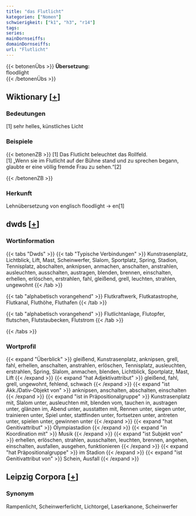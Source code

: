 ```yaml
---
title: "das Flutlicht"
kategorien: ["Nomen"]
schwierigkeit: ["k1", "h3", "r14"]
tags:
series:
mainDornseiffs:
domainDornseiffs:
url: "Flutlicht"
---
```


{{< betonenÜbs >}}
**Übersetzung:**  
floodlight  
{{< /betonenÜbs >}}

## Wiktionary [[+](https://de.wiktionary.org/wiki/Flutlicht)]

### Bedeutungen
[1] sehr helles, künstliches Licht  

### Beispiele
{{< betonenZB >}}
[1] Das Flutlicht beleuchtet das Rollfeld.  
[1] „Wenn sie im Flutlicht auf der Bühne stand und zu sprechen begann, glaubte er eine völlig fremde Frau zu sehen.“[2]  

{{< /betonenZB >}}
### Herkunft
Lehnübersetzung von englisch floodlight → en[1]  



## dwds [[+](https://www.dwds.de/wb/Flutlicht)]

### Wortinformation
{{< tabs "Dwds" >}}
{{< tab "Typische Verbindungen" >}}
Kunstrasenplatz, Lichtblick, Lift, Mast, Scheinwerfer, Slalom, Sportplatz, Spring, Stadion, Tennisplatz, abschalten, anknipsen, anmachen, anschalten, anstrahlen, ausleuchten, ausschalten, austragen, blenden, brennen, einschalten, erhellen, erlöschen, erstrahlen, fahl, gleißend, grell, leuchten, strahlen, ungewohnt
{{< /tab >}}

{{< tab "alphabetisch vorangehend" >}}
Flutkraftwerk, Flutkatastrophe, Flutkanal, Fluthöhe, Fluthafen
{{< /tab >}}

{{< tab "alphabetisch vorangehend" >}}
Flutlichtanlage, Flutopfer, flutschen, Flutstaubecken, Flutstrom
{{< /tab >}}

{{< /tabs >}}

### Wortprofil
{{< expand "Überblick" >}} gleißend, Kunstrasenplatz, anknipsen, grell, fahl, erhellen, anschalten, anstrahlen, erlöschen, Tennisplatz, ausleuchten, erstrahlen, Spring, Slalom, anmachen, blenden, Lichtblick, Sportplatz, Mast, Lift {{< /expand >}}
{{< expand "hat Adjektivattribut" >}} gleißend, fahl, grell, ungewohnt, fehlend, schwach {{< /expand >}}
{{< expand "ist Akk./Dativ-Objekt von" >}} anknipsen, anschalten, abschalten, einschalten {{< /expand >}}
{{< expand "ist in Präpositionalgruppe" >}} Kunstrasenplatz mit, Slalom unter, ausleuchten mit, blenden vom, tauchen in, austragen unter, glänzen im, Abend unter, ausstatten mit, Rennen unter, siegen unter, trainieren unter, Spiel unter, stattfinden unter, fortsetzen unter, antreten unter, spielen unter, gewinnen unter {{< /expand >}}
{{< expand "hat Genitivattribut" >}} Olympiastadion {{< /expand >}}
{{< expand "in Koordination mit" >}} Musik {{< /expand >}}
{{< expand "ist Subjekt von" >}} erhellen, erlöschen, strahlen, ausschalten, leuchten, brennen, angehen, einschalten, ausfallen, ausgehen, funktionieren {{< /expand >}}
{{< expand "hat Präpositionalgruppe" >}} im Stadion {{< /expand >}}
{{< expand "ist Genitivattribut von" >}} Schein, Ausfall {{< /expand >}}

## Leipzig Corpora [[+](https://corpora.uni-leipzig.de/en/res?word=Flutlicht&corpusId=deu_newscrawl-public_2018)]


### Synonym
Rampenlicht, Scheinwerferlicht, Lichtorgel, Laserkanone, Scheinwerfer

